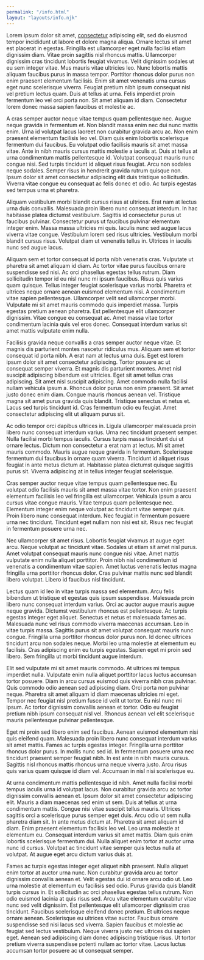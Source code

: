 ```yaml
---
permalink: "/info.html"
layout: "layouts/info.njk"
---
```


Lorem ipsum dolor sit amet, [consectetur](http://www.alvinashiatey.com) adipiscing elit, sed do eiusmod tempor incididunt ut labore et dolore magna aliqua. Ornare lectus sit amet est placerat in egestas. Fringilla est ullamcorper eget nulla facilisi etiam dignissim diam. Vitae proin sagittis nisl rhoncus mattis. Ullamcorper dignissim cras tincidunt lobortis feugiat vivamus. Velit dignissim sodales ut eu sem integer vitae. Mus mauris vitae ultricies leo. Nunc lobortis mattis aliquam faucibus purus in massa tempor. Porttitor rhoncus dolor purus non enim praesent elementum facilisis. Enim sit amet venenatis urna cursus eget nunc scelerisque viverra. Feugiat pretium nibh ipsum consequat nisl vel pretium lectus quam. Duis at tellus at urna. Felis imperdiet proin fermentum leo vel orci porta non. Sit amet aliquam id diam. Consectetur lorem donec massa sapien faucibus et molestie ac.

A cras semper auctor neque vitae tempus quam pellentesque nec. Augue neque gravida in fermentum et. Non blandit massa enim nec dui nunc mattis enim. Urna id volutpat lacus laoreet non curabitur gravida arcu ac. Non enim praesent elementum facilisis leo vel. Diam quis enim lobortis scelerisque fermentum dui faucibus. Eu volutpat odio facilisis mauris sit amet massa vitae. Ante in nibh mauris cursus mattis molestie a iaculis at. Duis at tellus at urna condimentum mattis pellentesque id. Volutpat consequat mauris nunc congue nisi. Sed turpis tincidunt id aliquet risus feugiat. Arcu non sodales neque sodales. Semper risus in hendrerit gravida rutrum quisque non. Ipsum dolor sit amet consectetur adipiscing elit duis tristique sollicitudin. Viverra vitae congue eu consequat ac felis donec et odio. Ac turpis egestas sed tempus urna et pharetra.

Aliquam vestibulum morbi blandit cursus risus at ultrices. Erat nam at lectus urna duis convallis. Malesuada proin libero nunc consequat interdum. In hac habitasse platea dictumst vestibulum. Sagittis id consectetur purus ut faucibus pulvinar. Consectetur purus ut faucibus pulvinar elementum integer enim. Massa massa ultricies mi quis. Iaculis nunc sed augue lacus viverra vitae congue. Vestibulum lorem sed risus ultricies. Vestibulum morbi blandit cursus risus. Volutpat diam ut venenatis tellus in. Ultrices in iaculis nunc sed augue lacus.

Aliquam sem et tortor consequat id porta nibh venenatis cras. Vulputate ut pharetra sit amet aliquam id diam. Ac tortor vitae purus faucibus ornare suspendisse sed nisi. Ac orci phasellus egestas tellus rutrum. Diam sollicitudin tempor id eu nisl nunc mi ipsum faucibus. Risus quis varius quam quisque. Tellus integer feugiat scelerisque varius morbi. Pharetra et ultrices neque ornare aenean euismod elementum nisi. A condimentum vitae sapien pellentesque. Ullamcorper velit sed ullamcorper morbi. Vulputate mi sit amet mauris commodo quis imperdiet massa. Turpis egestas pretium aenean pharetra. Est pellentesque elit ullamcorper dignissim. Vitae congue eu consequat ac. Amet massa vitae tortor condimentum lacinia quis vel eros donec. Consequat interdum varius sit amet mattis vulputate enim nulla.

Facilisis gravida neque convallis a cras semper auctor neque vitae. Et magnis dis parturient montes nascetur ridiculus mus. Aliquam sem et tortor consequat id porta nibh. A erat nam at lectus urna duis. Eget est lorem ipsum dolor sit amet consectetur adipiscing. Tortor posuere ac ut consequat semper viverra. Et magnis dis parturient montes. Amet nisl suscipit adipiscing bibendum est ultricies. Eget sit amet tellus cras adipiscing. Sit amet nisl suscipit adipiscing. Amet commodo nulla facilisi nullam vehicula ipsum a. Rhoncus dolor purus non enim praesent. Sit amet justo donec enim diam. Congue mauris rhoncus aenean vel. Tristique magna sit amet purus gravida quis blandit. Tristique senectus et netus et. Lacus sed turpis tincidunt id. Cras fermentum odio eu feugiat. Amet consectetur adipiscing elit ut aliquam purus sit.

Ac odio tempor orci dapibus ultrices in. Ligula ullamcorper malesuada proin libero nunc consequat interdum varius. Urna nec tincidunt praesent semper. Nulla facilisi morbi tempus iaculis. Cursus turpis massa tincidunt dui ut ornare lectus. Dictum non consectetur a erat nam at lectus. Mi sit amet mauris commodo. Mauris augue neque gravida in fermentum. Scelerisque fermentum dui faucibus in ornare quam viverra. Tincidunt id aliquet risus feugiat in ante metus dictum at. Habitasse platea dictumst quisque sagittis purus sit. Viverra adipiscing at in tellus integer feugiat scelerisque.

Cras semper auctor neque vitae tempus quam pellentesque nec. Eu volutpat odio facilisis mauris sit amet massa vitae tortor. Non enim praesent elementum facilisis leo vel fringilla est ullamcorper. Vehicula ipsum a arcu cursus vitae congue mauris. Vitae tempus quam pellentesque nec. Elementum integer enim neque volutpat ac tincidunt vitae semper quis. Proin libero nunc consequat interdum. Nec feugiat in fermentum posuere urna nec tincidunt. Tincidunt eget nullam non nisi est sit. Risus nec feugiat in fermentum posuere urna nec.

Nec ullamcorper sit amet risus. Lobortis feugiat vivamus at augue eget arcu. Neque volutpat ac tincidunt vitae. Sodales ut etiam sit amet nisl purus. Amet volutpat consequat mauris nunc congue nisi vitae. Amet mattis vulputate enim nulla aliquet porttitor. Proin nibh nisl condimentum id venenatis a condimentum vitae sapien. Amet luctus venenatis lectus magna fringilla urna porttitor rhoncus dolor. Cras pulvinar mattis nunc sed blandit libero volutpat. Libero id faucibus nisl tincidunt.

Lectus quam id leo in vitae turpis massa sed elementum. Arcu felis bibendum ut tristique et egestas quis ipsum suspendisse. Malesuada proin libero nunc consequat interdum varius. Orci ac auctor augue mauris augue neque gravida. Dictumst vestibulum rhoncus est pellentesque. Ac turpis egestas integer eget aliquet. Senectus et netus et malesuada fames ac. Malesuada nunc vel risus commodo viverra maecenas accumsan. Leo in vitae turpis massa. Sagittis purus sit amet volutpat consequat mauris nunc congue. Fringilla urna porttitor rhoncus dolor purus non. Id donec ultrices tincidunt arcu non sodales neque. Morbi leo urna molestie at elementum eu facilisis. Cras adipiscing enim eu turpis egestas. Sapien eget mi proin sed libero. Sem fringilla ut morbi tincidunt augue interdum.

Elit sed vulputate mi sit amet mauris commodo. At ultrices mi tempus imperdiet nulla. Vulputate enim nulla aliquet porttitor lacus luctus accumsan tortor posuere. Diam in arcu cursus euismod quis viverra nibh cras pulvinar. Quis commodo odio aenean sed adipiscing diam. Orci porta non pulvinar neque. Pharetra sit amet aliquam id diam maecenas ultricies mi eget. Tempor nec feugiat nisl pretium fusce id velit ut tortor. Eu nisl nunc mi ipsum. Ac tortor dignissim convallis aenean et tortor. Odio eu feugiat pretium nibh ipsum consequat nisl vel. Rhoncus aenean vel elit scelerisque mauris pellentesque pulvinar pellentesque.

Eget mi proin sed libero enim sed faucibus. Aenean euismod elementum nisi quis eleifend quam. Malesuada proin libero nunc consequat interdum varius sit amet mattis. Fames ac turpis egestas integer. Fringilla urna porttitor rhoncus dolor purus. In mollis nunc sed id. In fermentum posuere urna nec tincidunt praesent semper feugiat nibh. In est ante in nibh mauris cursus. Sagittis nisl rhoncus mattis rhoncus urna neque viverra justo. Arcu risus quis varius quam quisque id diam vel. Accumsan in nisl nisi scelerisque eu.

At urna condimentum mattis pellentesque id nibh. Amet nulla facilisi morbi tempus iaculis urna id volutpat lacus. Non curabitur gravida arcu ac tortor dignissim convallis aenean et. Ipsum dolor sit amet consectetur adipiscing elit. Mauris a diam maecenas sed enim ut sem. Duis at tellus at urna condimentum mattis. Congue nisi vitae suscipit tellus mauris. Ultrices sagittis orci a scelerisque purus semper eget duis. Arcu odio ut sem nulla pharetra diam sit. In ante metus dictum at. Pharetra sit amet aliquam id diam. Enim praesent elementum facilisis leo vel. Leo urna molestie at elementum eu. Consequat interdum varius sit amet mattis. Diam quis enim lobortis scelerisque fermentum dui. Nulla aliquet enim tortor at auctor urna nunc id cursus. Volutpat ac tincidunt vitae semper quis lectus nulla at volutpat. At augue eget arcu dictum varius duis at.

Fames ac turpis egestas integer eget aliquet nibh praesent. Nulla aliquet enim tortor at auctor urna nunc. Non curabitur gravida arcu ac tortor dignissim convallis aenean et. Velit egestas dui id ornare arcu odio ut. Leo urna molestie at elementum eu facilisis sed odio. Purus gravida quis blandit turpis cursus in. Et sollicitudin ac orci phasellus egestas tellus rutrum. Non odio euismod lacinia at quis risus sed. Arcu vitae elementum curabitur vitae nunc sed velit dignissim. Est pellentesque elit ullamcorper dignissim cras tincidunt. Faucibus scelerisque eleifend donec pretium. Et ultrices neque ornare aenean. Scelerisque eu ultrices vitae auctor. Faucibus ornare suspendisse sed nisi lacus sed viverra. Sapien faucibus et molestie ac feugiat sed lectus vestibulum. Neque viverra justo nec ultrices dui sapien eget. Aenean sed adipiscing diam donec adipiscing tristique risus. Ut tortor pretium viverra suspendisse potenti nullam ac tortor vitae. Lacus luctus accumsan tortor posuere ac ut consequat semper.
